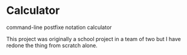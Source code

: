 # Calculator
command-line postfixe notation calculator

This project was originally a school project in a team of two but
I have redone the thing from scratch alone.
